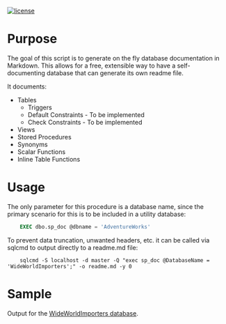 [![license](https://img.shields.io/github/license/mashape/apistatus.svg)]()

# Purpose
The goal of this script is to generate on the fly database documentation in Markdown. This allows for a free, extensible way to have a self-documenting database that can generate its own readme file.

It documents:

- Tables
	- Triggers
	- Default Constraints - To be implemented
	- Check Constraints - To be implemented
- Views
- Stored Procedures
- Synonyms
- Scalar Functions
- Inline Table Functions


# Usage
The only parameter for this procedure is a database name, since the primary scenario for this is to be included in a utility database:

```sql
    EXEC dbo.sp_doc @dbname = 'AdventureWorks'
```
To prevent data truncation, unwanted headers, etc. it can be called via sqlcmd to output directly to a readme.md file:

```batchfile
    sqlcmd -S localhost -d master -Q "exec sp_doc @DatabaseName = 'WideWorldImporters';" -o readme.md -y 0
```

# Sample
Output for the [WideWorldImporters database](https://github.com/LowlyDBA/ExpressSQL/blob/master/docs/WideWorldImporters.md).
